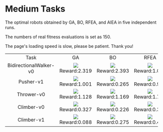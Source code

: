 
# Medium Tasks

The optimal robots obtained by GA, BO, RFEA, and AIEA in five independent runs.

The numbers of real fitness evaluations is set as 150.

The page's loading speed is slow, please be patient. Thank you!

<table>
<tr>
<td><center>Task</center></td>
<td><center>GA</center></td>
<td><center>BO</center></td>
<td><center>RFEA</center></td>
<td><center>AIEA</center></td>
</tr>
<tr>
<td><center>BidirectionalWalker-v0</center></td>
<td><center><img src="https://github.com/shuleiLiu/AIEA-GIF/blob/main/gif/ga_BidirectionalWalker-v0_2.319.gif" />Reward:2.319</center></td>
<td><center><img src="https://github.com/shuleiLiu/AIEA-GIF/blob/main/gif/bo_BidirectionalWalker-v0_2.393.gif" />Reward:2.393</center></td>
<td><center><img src="https://github.com/shuleiLiu/AIEA-GIF/blob/main/gif/rfea_BidirectionalWalker-v0_1.054.gif" />Reward:1.054</center></td>
<td><center><img src="https://github.com/shuleiLiu/AIEA-GIF/blob/main/gif/aiea_BidirectionalWalker-v0_3.816.gif" />Reward:3.816</center></td>
</tr>
<tr>
<td><center>Pusher-v1</center></td>
<td><center><img src="https://github.com/shuleiLiu/AIEA-GIF/blob/main/gif/ga_Pusher-v1_1.001.gif" />Reward:1.001</center></td>
<td><center><img src="https://github.com/shuleiLiu/AIEA-GIF/blob/main/gif/bo_Pusher-v1_0.265.gif" />Reward:0.265</center></td>
<td><center><img src="https://github.com/shuleiLiu/AIEA-GIF/blob/main/gif/rfea_Pusher-v1_0.901.gif" />Reward:0.901</center></td>
<td><center><img src="https://github.com/shuleiLiu/AIEA-GIF/blob/main/gif/aiea_Pusher-v1_2.965.gif" />Reward:2.965</center></td>
</tr>
<tr>
<td><center>Thrower-v0</center></td>
<td><center><img src="https://github.com/shuleiLiu/AIEA-GIF/blob/main/gif/ga_Thrower-v0_1.128.gif" />Reward:1.128</center></td>
<td><center><img src="https://github.com/shuleiLiu/AIEA-GIF/blob/main/gif/bo_Thrower-v0_1.169.gif" />Reward:1.169</center></td>
<td><center><img src="https://github.com/shuleiLiu/AIEA-GIF/blob/main/gif/rfea_Thrower-v0_1.749.gif" />Reward:1.749</center></td>
<td><center><img src="https://github.com/shuleiLiu/AIEA-GIF/blob/main/gif/aiea_Thrower-v0_1.207.gif" />Reward:1.207</center></td>
</tr>
<tr>
<td><center>Climber-v0</center></td>
<td><center><img src="https://github.com/shuleiLiu/AIEA-GIF/blob/main/gif/ga_Climber-v0_0.327.gif" />Reward:0.327</center></td>
<td><center><img src="https://github.com/shuleiLiu/AIEA-GIF/blob/main/gif/bo_Climber-v0_0.226.gif" />Reward:0.226</center></td>
<td><center><img src="https://github.com/shuleiLiu/AIEA-GIF/blob/main/gif/rfea_Climber-v0_0.323.gif" />Reward:0.323</center></td>
<td><center><img src="https://github.com/shuleiLiu/AIEA-GIF/blob/main/gif/aiea_Climber-v0_0.402.gif" />Reward:0.402</center></td>
</tr>
<tr>
<td><center>Climber-v1</center></td>
<td><center><img src="https://github.com/shuleiLiu/AIEA-GIF/blob/main/gif/ga_Climber-v1_0.088.gif" />Reward:0.088</center></td>
<td><center><img src="https://github.com/shuleiLiu/AIEA-GIF/blob/main/gif/bo_Climber-v1_0.275.gif" />Reward:0.275</center></td>
<td><center><img src="https://github.com/shuleiLiu/AIEA-GIF/blob/main/gif/rfea_Climber-v1_0.467.gif" />Reward:0.467</center></td>
<td><center><img src="https://github.com/shuleiLiu/AIEA-GIF/blob/main/gif/aiea_Climber-v1_0.503.gif" />Reward:0.503</center></td>
</tr>
</table>
